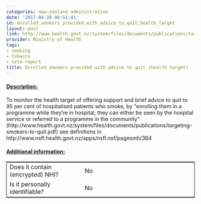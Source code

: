 ```yaml
---
categories: new-zealand administrative
date: '2017-04-28 08:51:41'
id: enrolled_smokers_provided_with_advice_to_quit_health_target
layout: post
link: http://www.health.govt.nz/system/files/documents/publications/targeting-smokers-to-quit.pdf
provider: Ministry of Health
tags:
- smoking
- tobacco
- nzte-report
title: Enrolled smokers provided with advice to quit (health target)
---
```



 <h4> <u>Description:</u> </h4>
To monitor the health target of offering support and brief advice to quit to 95 per cent of hospitalised patients who smoke, by "enrolling them in a programme while they’re in hospital, they can either be seen by the hospital service or referred to a programme in the community" (http://www.health.govt.nz/system/files/documents/publications/targeting-smokers-to-quit.pdf) see definitions in http://www.nsfl.health.govt.nz/apps/nsfl.nsf/pagesmh/384
 <h4> <u>Additional information:</u> </h4>
 <table style="border: 1px solid">
 <tr> <td width="40%"> Does it contain (encrypted) NHI? </td> <td>No</td> </tr>
 <tr> <td width="40%"> Is it personally identifiable? </td> <td>No</td> </tr>
 </table>